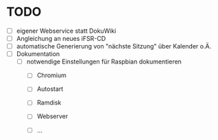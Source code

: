 TODO
====

* [ ] eigener Webservice statt DokuWiki
* [ ] Angleichung an neues iFSR-CD
* [ ] automatische Generierung von "nächste Sitzung" über Kalender o.Ä.
* [ ] Dokumentation
  * [ ] notwendige Einstellungen für Raspbian dokumentieren
    * [ ] Chromium 
    * [ ] Autostart
    * [ ] Ramdisk
    * [ ] Webserver
    * [ ] … 
  